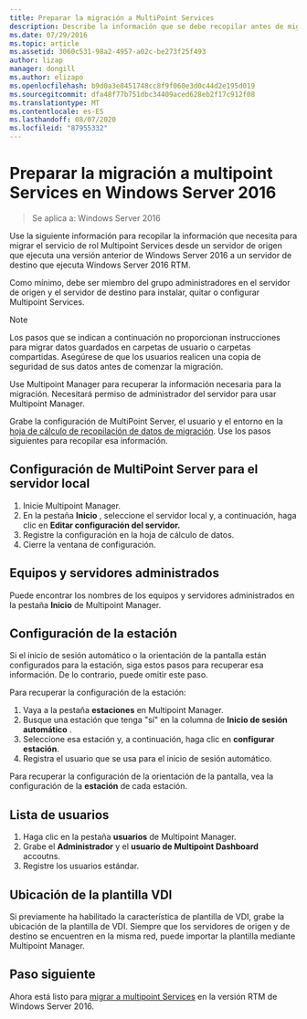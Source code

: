 ```yaml
---
title: Preparar la migración a MultiPoint Services
description: Describe la información que se debe recopilar antes de migrar a multipoint Services en Windows Server 2016
ms.date: 07/29/2016
ms.topic: article
ms.assetid: 3060c531-98a2-4957-a02c-be273f25f493
author: lizap
manager: dongill
ms.author: elizapo
ms.openlocfilehash: b9d0a3e8451748cc8f9f060e3d0c44d2e195d019
ms.sourcegitcommit: dfa48f77b751dbc34409aced628eb2f17c912f08
ms.translationtype: MT
ms.contentlocale: es-ES
ms.lasthandoff: 08/07/2020
ms.locfileid: "87955332"
---
```

# <a name="prepare-to-migrate-to-multipoint-services-in-windows-server-2016"></a>Preparar la migración a multipoint Services en Windows Server 2016

>Se aplica a: Windows Server 2016

Use la siguiente información para recopilar la información que necesita para migrar el servicio de rol Multipoint Services desde un servidor de origen que ejecuta una versión anterior de Windows Server 2016 a un servidor de destino que ejecuta Windows Server 2016 RTM.

Como mínimo, debe ser miembro del grupo administradores en el servidor de origen y el servidor de destino para instalar, quitar o configurar Multipoint Services.

>[!NOTE]
> Los pasos que se indican a continuación no proporcionan instrucciones para migrar datos guardados en carpetas de usuario o carpetas compartidas. Asegúrese de que los usuarios realicen una copia de seguridad de sus datos antes de comenzar la migración.

Use Multipoint Manager para recuperar la información necesaria para la migración. Necesitará permiso de administrador del servidor para usar Multipoint Manager.

Grabe la configuración de MultiPoint Server, el usuario y el entorno en la [hoja de cálculo de recopilación de datos de migración](multipoint-services-migration-worksheet.md). Use los pasos siguientes para recopilar esa información.

## <a name="multipoint-server-settings-for-the-local-server"></a>Configuración de MultiPoint Server para el servidor local
1. Inicie Multipoint Manager.
2. En la pestaña **Inicio** , seleccione el servidor local y, a continuación, haga clic en **Editar configuración del servidor.**
3. Registre la configuración en la hoja de cálculo de datos.
4. Cierre la ventana de configuración.

## <a name="managed-servers-and-computers"></a>Equipos y servidores administrados

Puede encontrar los nombres de los equipos y servidores administrados en la pestaña **Inicio** de Multipoint Manager.

## <a name="station-settings"></a>Configuración de la estación
Si el inicio de sesión automático o la orientación de la pantalla están configurados para la estación, siga estos pasos para recuperar esa información. De lo contrario, puede omitir este paso.

Para recuperar la configuración de la estación:

1. Vaya a la pestaña **estaciones** en Multipoint Manager.
2. Busque una estación que tenga "sí" en la columna de **Inicio de sesión automático** .
3. Seleccione esa estación y, a continuación, haga clic en **configurar estación**.
4. Registra el usuario que se usa para el inicio de sesión automático.

Para recuperar la configuración de la orientación de la pantalla, vea la configuración de la **estación** de cada estación.

## <a name="list-of-users"></a>Lista de usuarios
1. Haga clic en la pestaña **usuarios** de Multipoint Manager.
2. Grabe el **Administrador** y el **usuario de Multipoint Dashboard** accoutns.
3. Registre los usuarios estándar.

## <a name="vdi-template-location"></a>Ubicación de la plantilla VDI
 Si previamente ha habilitado la característica de plantilla de VDI, grabe la ubicación de la plantilla de VDI. Siempre que los servidores de origen y de destino se encuentren en la misma red, puede importar la plantilla mediante Multipoint Manager.

## <a name="next-step"></a>Paso siguiente
Ahora está listo para [migrar a multipoint Services](multipoint-services-migration-steps.md) en la versión RTM de Windows Server 2016.